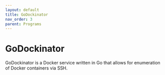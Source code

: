 ```yaml
---
layout: default
title: GoDockinator
nav_order: 3
parent: Programs
---
```


# GoDockinator

GoDockinator is a Docker service written in Go that allows for enumeration of Docker containers via SSH.
